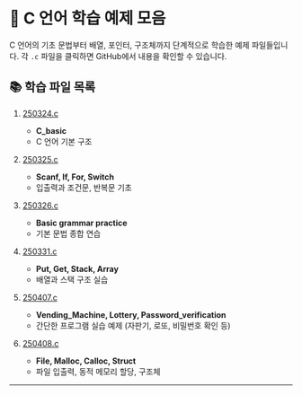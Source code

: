 # 📁 C 언어 학습 예제 모음

C 언어의 기초 문법부터 배열, 포인터, 구조체까지 단계적으로 학습한 예제 파일들입니다. 각 `.c` 파일을 클릭하면 GitHub에서 내용을 확인할 수 있습니다.

## 📚 학습 파일 목록

1. [250324.c](https://github.com/chocksummersalt/High-tech-Class/tree/main/cpract/clang/250324.c)
   - **C_basic**  
   - C 언어 기본 구조

2. [250325.c](https://github.com/chocksummersalt/High-tech-Class/tree/main/cpract/clang/250325.c)
   - **Scanf, If, For, Switch**  
   - 입출력과 조건문, 반복문 기초

3. [250326.c](https://github.com/chocksummersalt/High-tech-Class/tree/main/cpract/clang/250326.c)
   - **Basic grammar practice**  
   - 기본 문법 종합 연습

4. [250331.c](https://github.com/chocksummersalt/High-tech-Class/tree/main/cpract/clang/250331.c)
   - **Put, Get, Stack, Array**  
   - 배열과 스택 구조 실습

5. [250407.c](https://github.com/chocksummersalt/High-tech-Class/tree/main/cpract/clang/250407.c)
   - **Vending_Machine, Lottery, Password_verification**  
   - 간단한 프로그램 실습 예제 (자판기, 로또, 비밀번호 확인 등)

6. [250408.c](https://github.com/chocksummersalt/High-tech-Class/tree/main/cpract/clang/250408.c)
   - **File, Malloc, Calloc, Struct**  
   - 파일 입출력, 동적 메모리 할당, 구조체

---

